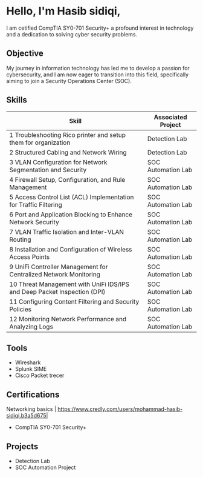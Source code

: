 # Hello, I'm Hasib sidiqi,


I am cetified CompTIA SY0-701 Security+ a profound interest in technology and a dedication to solving cyber security problems.

## Objective

My journey in information technology has led me to develop a passion for cybersecurity, and I am now eager to transition into this field, specifically aiming to join a Security Operations Center (SOC).

## Skills

| Skill                                       | Associated Project         |
|---------------------------------------------|----------------------------|
|  1 Troubleshooting Rico printer and setup them for organization                | <a hrref="[https://www.credly.com">Detection Lab</a>|
|  2 Structured Cabling and Network Wiring                                       | <a hrref="https://google.com">Detection Lab</a>|
|  3 VLAN Configuration for Network Segmentation and Security                    | SOC Automation Lab|
|  4 Firewall Setup, Configuration, and Rule Management                          | SOC Automation Lab|
|  5 Access Control List (ACL) Implementation for Traffic Filtering              | SOC Automation Lab|
|  6 Port and Application Blocking to Enhance Network Security                   | SOC Automation Lab|
|  7 VLAN Traffic Isolation and Inter-VLAN Routing                               | SOC Automation Lab|
|  8 Installation and Configuration of Wireless Access Points                    | SOC Automation Lab|
|  9 UniFi Controller Management for Centralized Network Monitoring              | SOC Automation Lab|
|  10 Threat Management with UniFi IDS/IPS and Deep Packet Inspection (DPI)      | SOC Automation Lab|
|  11 Configuring Content Filtering and Security Policies                        | SOC Automation Lab|
|  12 Monitoring Network Performance and Analyzing Logs                          | SOC Automation Lab|


## Tools
- Wireshark
- Splunk SIME
- Cisco Packet trecer

## Certifications
Networking basics      | https://www.credly.com/users/mohammad-hasib-sidiqi.b3a5d675|
- CompTIA SY0-701 Security+

## Projects
- Detection Lab
- SOC Automation Project
